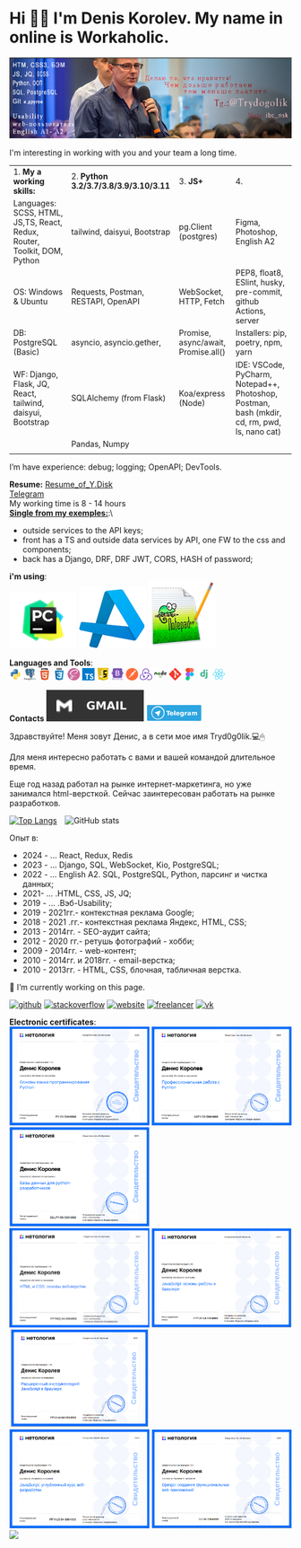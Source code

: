 # Hi 👋🏼 I'm Denis Korolev. My name in online is Workaholic.
![For me is interesting to work with you and your team a long time.](https://github.com/Tryd0g0lik/Tryd0g0lik/blob/main/gitHub.png)

I'm interesting in working with you and your team a long time.

|||||
|:------|:------|:------|:------|
|1. **My a working skills:**|2. **Python 3.2/3.7/3.8/3.9/3.10/3.11**|3. **JS+**|4.|
|Languages: SCSS, HTML, JS,TS, React, Redux, Router, Toolkit, DOM, Python|tailwind, daisyui, Bootstrap|pg.Client (postgres)|Figma, Photoshop, English A2|
|OS: Windows & Ubuntu|Requests, Postman, RESTAPI, OpenAPI|WebSocket, HTTP, Fetch|PEP8, float8, ESlint, husky, pre-commit, github Actions, server|
|DB: PostgreSQL (Basic)|asyncio, asyncio.gether, |Promise, async/await, Promise.all()|Installers: pip, poetry, npm, yarn|
|WF: Django, Flask,  JQ, React, tailwind, daisyui, Bootstrap|SQLAlchemy (from Flask)|Koa/express (Node)|IDE: VSCode, PyCharm, Notepad++, Photoshop, Postman,  bash (mkdir, cd, rm, pwd, ls, nano cat)|
||Pandas, Numpy|||
|||||

I’m have experience: debug; logging; OpenAPI; DevTools.

**Resume:** [Resume_of_Y.Disk](https://disk.yandex.ru/i/A9eajolzDHaxhw) \
[Telegram](https://t.me/Trydogolik) \
﻿﻿My working time is 8 - 14 hours \
[**Single from my exemples:**](https://github.com/Tryd0g0lik/weather):\
- outside services to the API keys;
- front has a TS and outside data services by API, one FW to the css and components;
- back has a Django, DRF, DRF JWT, CORS, HASH of password;

**i'm using**: \
![pycharm](./pch.png)
![Visual_Studio_Code](./VSC.png)
![Notepad++](./Notepad++.png) 

**Languages and Tools**: \
<img src="./python-original.svg" width="22" />
<img src="./postgresql-original-wordmark.svg" width="22" />
<img src="././html5-original-wordmark.svg" width="22" />
<img src="./css3-original-wordmark.svg" width="22" />
<img src="./sass.png" width="22" />
<img src="./ts.png" width="22" />
<img src="./JS.png" width="22" />
<img src="./bootstrap-plain-wordmark.svg" width="22" />
<img src="./postman.svg" width="22" />
<img src="./redux-original.svg" width="22" />
<img src="./nodejs-original-wordmark.svg" width="22" />
<img src="./68747470733a2f2f7777772e766563746f726c6f676f2e7a6f6e652f6c6f676f732f6769742d73636d2f6769742d73636d2d69636f6e2e737667.svg" width="22" />
[<img src="./figma_logo_icon_1701.png" width="22px" />](https://vk.com/tryd0g0lik)
[<img src="./file_type_django_ico.png" width="22px" />](https://vk.com/tryd0g0lik)
[<img src="./react_original_logo_.png" width="22px" />](https://vk.com/tryd0g0lik)

**Contacts**
[<img src="./gmail.svg" />](mailto:work80@mail,ru)
[<img src="./telegramm.jpeg" height="30" />](https://t.me/Trydogolik)

Здравствуйте!
Меня зовут Денис, а в сети мое имя Tryd0g0lik.💻🖱

Для меня интересно работать с вами и вашей командой длительное время.

Еще год назад работал на рынке интернет-маркетинга, но уже занимался html-версткой. 
Сейчас заинтересован работать на рынке разработков.



[![Top Langs](https://github-readme-stats.vercel.app/api/top-langs/?username=Tryd0g0lik)](https://github.com/anuraghazra/github-readme-stats) ![GitHub stats](https://github-readme-stats.vercel.app/api?username=Tryd0g0lik&show_icons=true)  


Опыт в:
- 2024 - ... React, Redux, Redis
- 2023 - ... Django, SQL, WebSocket, Kio, PostgreSQL;
- 2022 - ... English A2. SQL, PostgreSQL, Python, парсинг и чистка данных;
- 2021- ... .HTML, CSS, JS, JQ;
- 2019 - ... .Вэб-Usability;
- 2019 - 2021гг.- контекстная реклама Google;
- 2018 - 2021 .гг.- контекстная реклама Яндекс, HTML, CSS;
- 2013 - 2014гг. - SEO-аудит сайта;
- 2012 - 2020 гг.- ретушь фотографий - хобби;
- 2009 - 2014гг. - web-контент;
- 2010 - 2014гг. и 2018гг. - email-верстка;
- 2010 - 2013гг. - HTML, CSS, блочная, табличная верстка.

🔭 I’m currently working on this page. 


[<img src='https://cdn.jsdelivr.net/npm/simple-icons@3.0.1/icons/github.svg' alt='github' height='22'>](https://github.com/Tryd0g0lik)  [<img src='https://cdn.jsdelivr.net/npm/simple-icons@3.0.1/icons/stackoverflow.svg' alt='stackoverflow' height='22'>](https://stackoverflow.com/users/17173857/tryd0g0lik)  [<img src='https://cdn.jsdelivr.net/npm/simple-icons@3.0.1/icons/icloud.svg' alt='website' height='22'>](https://54seo.ru/)  [<img src='https://cdn.jsdelivr.net/npm/simple-icons@3.0.1/icons/freelancer.svg' alt='freelancer' height='40'>](https://freelance.ru/Trydogolik)  [<img src='https://cdn.jsdelivr.net/npm/simple-icons@3.0.1/icons/vk.svg' alt='vk' height='22'>](https://vk.com/tryd0g0lik)  

**Electronic certificates**: \
<a href="./Osnovy_Python.png" target="_blank"><img src="./Osnovy_Python.png" width="250px" /></a>
<a href="./Netologe_profassional_Python.png" target="_blank"><img src="./Netologe_profassional_Python.png" width="250px"  /></a>
<a href="./netologe_db_python.png" target="_blank"><img src="./netologe_db_python.png" width="250px" /></a> \
<a href="./Netologe_html_css.png" target="_blank"><img src="./Netologe_html_css.png" width="250px" /></a> 
<a href="./Netologe_JavaScript.png" target="_blank"><img src="./Netologe_JavaScript.png" width="250px" /></a> 
<a href="./Netologe_JavaScript_browsers.png" target="_blank"><img src="./Netologe_JavaScript_browsers.png" width="250px" /></a> \
<a href="./Netologe_JavaScript_midle.png" target="_blank"><img src="./Netologe_JavaScript_midle.png" width="250px" /></a> 
<a href="./Netologe_web-interface_Django.png" target="_blank"><img src="./Netologe_web-interface_Django.png" width="250px" /></a> 
<a href="./Kurs_angliiskogo_azy`ka.jpg" target="_blank"><img src="./Kurs_angliiskogo_azy`ka.jpg" width="250px" /></a>


